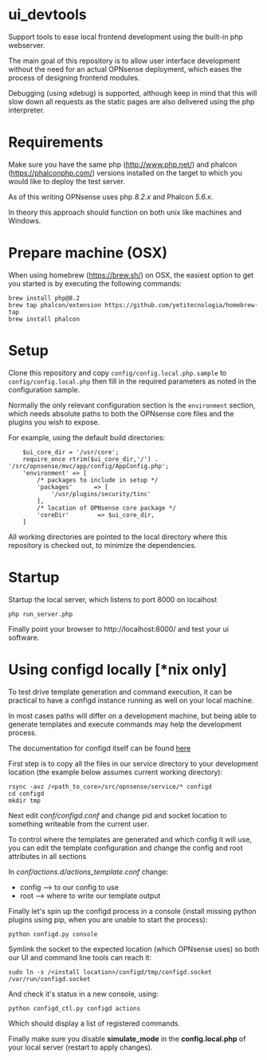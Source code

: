 # ui_devtools
Support tools to ease local frontend development using the built-in
php webserver.

The main goal of this repository is to allow user interface development without the need
for an actual OPNsense deployment, which eases the process of designing frontend modules.

Debugging (using xdebug) is supported, although keep in mind that this will slow down all requests as
the static pages are also delivered using the php interpreter.

Requirements
============

Make sure you have the same php (http://www.php.net/) and phalcon (https://phalconphp.com/) versions installed on the target to
which you would like to deploy the test server.

As of this writing OPNsense uses php *8.2.x* and Phalcon *5.6.x*.

In theory this approach should function on both unix like machines and Windows.

Prepare machine (OSX)
======================
When using homebrew (https://brew.sh/) on OSX, the easiest option to get you started is by executing
the following commands:

```
brew install php@8.2
brew tap phalcon/extension https://github.com/yetitecnologia/homebrew-tap
brew install phalcon
```


Setup
===========

Clone this repository and copy `config/config.local.php.sample` to
`config/config.local.php` then fill in the required parameters as noted in the
configuration sample.

Normally the only relevant configuration section is the `environment` section, which needs
absolute paths to both the OPNsense core files and the plugins you wish to expose.

For example, using the default build directories:

```
    $ui_core_dir = '/usr/core';
    require_once rtrim($ui_core_dir,'/') . '/src/opnsense/mvc/app/config/AppConfig.php';
    'environment' => [
        /* packages to include in setup */
        'packages'      => [
            '/usr/plugins/security/tinc'
        ],
        /* location of OPNsense core package */
        'coreDir'        => $ui_core_dir,
    ]
```

All working directories are pointed to the local directory where this
repository is checked out, to minimize the dependencies.


Startup
=======

Startup the local server, which listens to port 8000 on localhost
```
php run_server.php
```

Finally point your browser to http://localhost:8000/ and test your ui software.


Using configd locally [*nix only]
========================================

To test drive template generation and command execution, it can be practical to have a configd instance running as well on your local machine.

In most cases paths will differ on a development machine, but being able to generate templates and execute commands may help the development process.

The documentation for configd itself can be found [here](https://docs.opnsense.org/development/backend.html)

First step is to copy all the files in our service directory to your development location (the example below assumes current working directory):
```
rsync -avz /<path_to_core>/src/opnsense/service/* configd
cd configd
mkdir tmp
```

Next edit *conf/configd.conf* and change pid and socket location to something writeable from the current user.

To control where the templates are generated and which config it will use, you can edit the template configuration and change the config and root attributes in all sections

In *conf/actions.d/actions_template.conf* change:

*  config -->  to our config to use
*  root --> where to write our template output

Finally let's spin up the configd process in a console (install missing python plugins using pip, when you are unable to start the process):
```
python configd.py console
```

Symlink the socket to the expected location (which OPNsense uses) so both our UI and command
line tools can reach it:
```
sudo ln -s /<install location>/configd/tmp/configd.socket /var/run/configd.socket
```


And check it's status in a new console, using:
```
python configd_ctl.py configd actions
```

Which should display a list of registered commands.

Finally make sure you disable **simulate_mode** in the **config.local.php** of your
local server (restart to apply changes).
